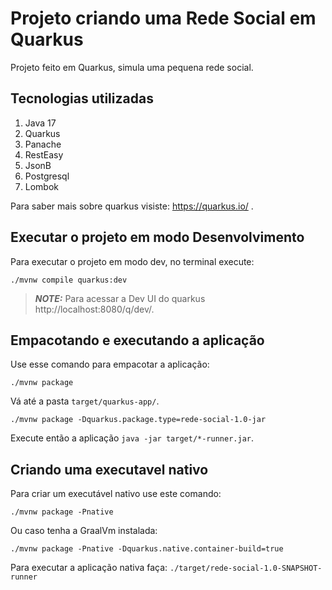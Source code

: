 # Projeto criando uma Rede Social em Quarkus

Projeto feito em Quarkus, simula uma pequena rede social.

## Tecnologias utilizadas
1. Java 17
2. Quarkus
3. Panache
4. RestEasy
5. JsonB
6. Postgresql
7. Lombok

Para saber mais sobre quarkus visiste: https://quarkus.io/ .

## Executar o projeto em modo Desenvolvimento

Para executar o projeto em modo dev, no terminal execute:

```shell script
./mvnw compile quarkus:dev
```

> **_NOTE:_**  Para acessar a Dev UI do quarkus http://localhost:8080/q/dev/.

## Empacotando e executando a aplicação

Use esse comando para empacotar a aplicação:

```shell script
./mvnw package
```

Vá até a pasta `target/quarkus-app/`.


```shell script
./mvnw package -Dquarkus.package.type=rede-social-1.0-jar
```

Execute então a aplicação `java -jar target/*-runner.jar`.

## Criando uma executavel nativo 

Para criar um executável nativo use este comando:

```shell script
./mvnw package -Pnative
```

Ou caso tenha a GraalVm instalada:

```shell script
./mvnw package -Pnative -Dquarkus.native.container-build=true
```

Para executar a aplicação nativa faça: `./target/rede-social-1.0-SNAPSHOT-runner`

